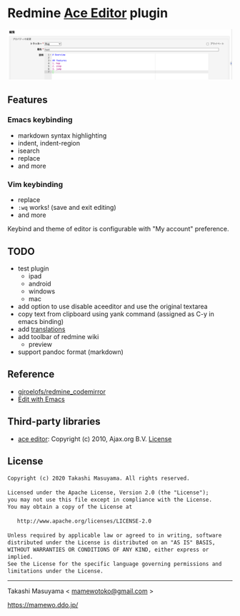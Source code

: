 # Redmine [Ace Editor](https://ace.c9.io/) plugin

[![demo](doc/ace_editor_demo.png)](https://redmine3-backlogs.duckdns.org/redmine4/projects/public_project/issues/new)

## Features

### Emacs keybinding
- markdown syntax highlighting
- indent, indent-region
- isearch
- replace
- and more

### Vim keybinding
- replace
- `:wq` works! (save and exit editing)
- and more

Keybind and theme of editor is configurable with "My account" preference.

## TODO

- test plugin
  - ipad
  - android
  - windows
  - mac
- add option to use disable aceeditor and use the original textarea
- copy text from clipboard using yank command (assigned as C-y in emacs binding)
- add [translations](https://github.com/mamewotoko/redmine_aceeditor/tree/master/config/locales)
- add toolbar of redmine wiki
  - preview
- support pandoc format (markdown)

## Reference
* [gjroelofs/redmine_codemirror](https://github.com/gjroelofs/redmine_codemirror)
* [Edit with Emacs](https://chrome.google.com/webstore/detail/edit-with-emacs/ljobjlafonikaiipfkggjbhkghgicgoh)

## Third-party libraries

* [ace editor](https://ace.c9.io/): Copyright (c) 2010, Ajax.org B.V.  [License](assets/javascripts/ace/LICENSE)

## License

```
Copyright (c) 2020 Takashi Masuyama. All rights reserved.

Licensed under the Apache License, Version 2.0 (the "License");
you may not use this file except in compliance with the License.
You may obtain a copy of the License at

   http://www.apache.org/licenses/LICENSE-2.0

Unless required by applicable law or agreed to in writing, software
distributed under the License is distributed on an "AS IS" BASIS,
WITHOUT WARRANTIES OR CONDITIONS OF ANY KIND, either express or implied.
See the License for the specific language governing permissions and
limitations under the License.
```

----
Takashi Masuyama < mamewotoko@gmail.com >

https://mamewo.ddo.jp/
